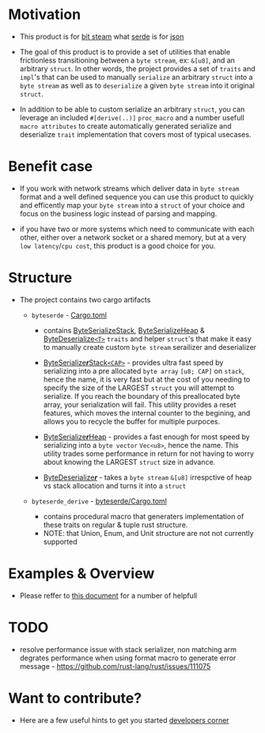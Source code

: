 # Motivation
* This product is for [bit steam](https://en.wikipedia.org/wiki/Bitstream) what [serde](https://serde.rs) is for [json](https://www.json.org)

* The goal of this product is to provide a set of utilities that enable frictionless transitioning between a `byte stream`, ex: `&[u8]`, and an arbitrary `struct`. In other words, the project provides a set of `traits` and `impl`'s that can be used to manually `serialize` an arbitrary `struct` into a `byte stream` as well as to `deserialize` a given `byte stream` into it original `struct`. 

* In addition to be able to custom serialize an arbitrary `struct`, you can leverage an included `#[derive(..)]` `proc_macro` and a number usefull `macro attributes` to create automatically generated serialize and deserialize `trait` implementation that covers most of typical usecases.


# Benefit case
* If you work with network streams which deliver data in `byte stream` format and a well defined sequence you can use this product to quickly and efficently map your `byte stream` into a `struct` of your choice and focus on the business logic instead of parsing and mapping.

* if you have two or more systems which need to communicate with each other, either over a network socket or a shared memory, but at a very `low latency`/`cpu cost`, this product is a good choice for you.


# Structure
* The project contains two cargo artifacts
    * `byteserde` - [Cargo.toml](Cargo.toml)
        * contains [ByteSerializeStack](src/ser.rs#ByteSerializeStack), [ByteSerializeHeap](src/ser.rs#ByteSerializeHeap) & [ByteDeserialize`<T>`](src/des.rs#ByteDeserialize) `traits` and helper `struct`'s that make it easy to manually create custom `byte stream` serailizer and deserializer
            
        * [ByteSerialize***r***Stack`<CAP>`](src/ser.rs#ByteSerializerStack) - provides ultra fast speed by serializing into a pre allocated `byte array` `[u8; CAP]` on `stack`, hence the name, it is very fast but at the cost of you needing to specify the size of the LARGEST `struct` you will attempt to serialize. If you reach the boundary of this preallocated byte array, your serialization will fail. This utility provides a reset features, which moves the internal counter to the begining, and allows you to recycle the buffer for multiple purpoces. 
        * [ByteSerialize***r***Heap](src/ser.rs#ByteSerializerHeap) - provides a fast enough for most speed by serializing into a `byte vector` `Vec<u8>`, hence the name. This utility trades some performance in return for not having to worry about knowing the LARGEST `struct` size in advance. 

        * [ByteDeserialize***r***](src/des.rs#ByteDeserialize) - takes a `byte stream` `&[u8]` irrespctive of heap vs stack allocation and turns it into a `struct`

    * `byteserde_derive` - [byteserde/Cargo.toml](byteserde/Cargo.toml)
        * contains procedural macro that generaters implementation of these traits on regular & tuple rust structure. 
        * NOTE: that Union, Enum, and Unit structure are not not currently supported

# Examples & Overview
* Please reffer to [this document](./examples/readme.md) for a number of helpfull 



# TODO 
* resolve performance issue with stack serializer, non matching arm degrates performance when using format macro to generate error message - https://github.com/rust-lang/rust/issues/111075

# Want to contribute?
* Here are a few useful hints to get you started [developers corner](dev.md)

